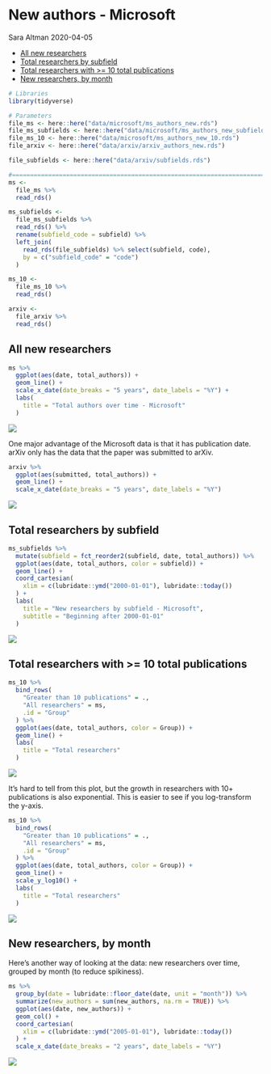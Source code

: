 New authors - Microsoft
================
Sara Altman
2020-04-05

  - [All new researchers](#all-new-researchers)
  - [Total researchers by subfield](#total-researchers-by-subfield)
  - [Total researchers with \>= 10 total
    publications](#total-researchers-with-10-total-publications)
  - [New researchers, by month](#new-researchers-by-month)

``` r
# Libraries
library(tidyverse)

# Parameters
file_ms <- here::here("data/microsoft/ms_authors_new.rds")
file_ms_subfields <- here::here("data/microsoft/ms_authors_new_subfields.rds")
file_ms_10 <- here::here("data/microsoft/ms_authors_new_10.rds")
file_arxiv <- here::here("data/arxiv/arxiv_authors_new.rds")

file_subfields <- here::here("data/arxiv/subfields.rds")

#===============================================================================
ms <-
  file_ms %>% 
  read_rds()

ms_subfields <-
  file_ms_subfields %>% 
  read_rds() %>% 
  rename(subfield_code = subfield) %>% 
  left_join(
    read_rds(file_subfields) %>% select(subfield, code), 
    by = c("subfield_code" = "code")
  )

ms_10 <-
  file_ms_10 %>% 
  read_rds()

arxiv <-
  file_arxiv %>% 
  read_rds()
```

## All new researchers

``` r
ms %>% 
  ggplot(aes(date, total_authors)) +
  geom_line() +
  scale_x_date(date_breaks = "5 years", date_labels = "%Y") +
  labs(
    title = "Total authors over time - Microsoft"
  )
```

![](new_authors_files/figure-gfm/unnamed-chunk-2-1.png)<!-- -->

One major advantage of the Microsoft data is that it has publication
date. arXiv only has the data that the paper was submitted to arXiv.

``` r
arxiv %>% 
  ggplot(aes(submitted, total_authors)) +
  geom_line() +
  scale_x_date(date_breaks = "5 years", date_labels = "%Y")
```

![](new_authors_files/figure-gfm/unnamed-chunk-3-1.png)<!-- -->

## Total researchers by subfield

``` r
ms_subfields %>% 
  mutate(subfield = fct_reorder2(subfield, date, total_authors)) %>% 
  ggplot(aes(date, total_authors, color = subfield)) +
  geom_line() +
  coord_cartesian(
    xlim = c(lubridate::ymd("2000-01-01"), lubridate::today())
  ) +
  labs(
    title = "New researchers by subfield - Microsoft",
    subtitle = "Beginning after 2000-01-01"
  )
```

![](new_authors_files/figure-gfm/unnamed-chunk-4-1.png)<!-- -->

## Total researchers with \>= 10 total publications

``` r
ms_10 %>% 
  bind_rows(
    "Greater than 10 publications" = ., 
    "All researchers" = ms, 
    .id = "Group"
  ) %>% 
  ggplot(aes(date, total_authors, color = Group)) +
  geom_line() +
  labs(
    title = "Total researchers"
  )
```

![](new_authors_files/figure-gfm/unnamed-chunk-5-1.png)<!-- -->

It’s hard to tell from this plot, but the growth in researchers with 10+
publications is also exponential. This is easier to see if you
log-transform the y-axis.

``` r
ms_10 %>% 
  bind_rows(
    "Greater than 10 publications" = .,
    "All researchers" = ms,
    .id = "Group"
  ) %>%
  ggplot(aes(date, total_authors, color = Group)) +
  geom_line() +
  scale_y_log10() +
  labs(
    title = "Total researchers"
  )
```

![](new_authors_files/figure-gfm/unnamed-chunk-6-1.png)<!-- -->

## New researchers, by month

Here’s another way of looking at the data: new researchers over time,
grouped by month (to reduce spikiness).

``` r
ms %>% 
  group_by(date = lubridate::floor_date(date, unit = "month")) %>% 
  summarize(new_authors = sum(new_authors, na.rm = TRUE)) %>% 
  ggplot(aes(date, new_authors)) +
  geom_col() +
  coord_cartesian(
    xlim = c(lubridate::ymd("2005-01-01"), lubridate::today())
  ) +
  scale_x_date(date_breaks = "2 years", date_labels = "%Y")
```

![](new_authors_files/figure-gfm/unnamed-chunk-7-1.png)<!-- -->

